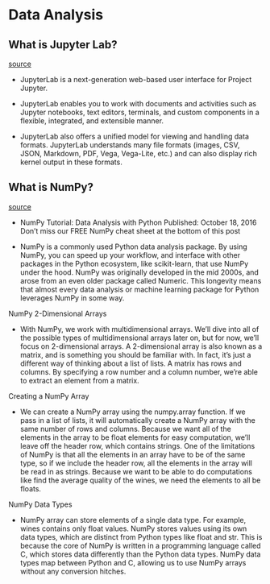 # Data Analysis

## What is Jupyter Lab?

[source](https://jupyterlab.readthedocs.io/en/stable/getting_started/overview.html)

- JupyterLab is a next-generation web-based user interface for Project Jupyter.

- JupyterLab enables you to work with documents and activities such as Jupyter notebooks, text editors, terminals, and custom components in a flexible, integrated, and extensible manner.

- JupyterLab also offers a unified model for viewing and handling data formats. JupyterLab understands many file formats (images, CSV, JSON, Markdown, PDF, Vega, Vega-Lite, etc.) and can also display rich kernel output in these formats.

## What is NumPy?

[source](https://www.dataquest.io/blog/numpy-tutorial-python/)

- NumPy Tutorial: Data Analysis with Python
Published: October 18, 2016
Don’t miss our FREE NumPy cheat sheet at the bottom of this post

- NumPy is a commonly used Python data analysis package. By using NumPy, you can speed up your workflow, and interface with other packages in the Python ecosystem, like scikit-learn, that use NumPy under the hood. NumPy was originally developed in the mid 2000s, and arose from an even older package called Numeric. This longevity means that almost every data analysis or machine learning package for Python leverages NumPy in some way.

NumPy 2-Dimensional Arrays

- With NumPy, we work with multidimensional arrays. We’ll dive into all of the possible types of multidimensional arrays later on, but for now, we’ll focus on 2-dimensional arrays. A 2-dimensional array is also known as a matrix, and is something you should be familiar with. In fact, it’s just a different way of thinking about a list of lists. A matrix has rows and columns. By specifying a row number and a column number, we’re able to extract an element from a matrix.

Creating a NumPy Array

- We can create a NumPy array using the numpy.array function. If we pass in a list of lists, it will automatically create a NumPy array with the same number of rows and columns. Because we want all of the elements in the array to be float elements for easy computation, we’ll leave off the header row, which contains strings. One of the limitations of NumPy is that all the elements in an array have to be of the same type, so if we include the header row, all the elements in the array will be read in as strings. Because we want to be able to do computations like find the average quality of the wines, we need the elements to all be floats.

NumPy Data Types

- NumPy array can store elements of a single data type. For example, wines contains only float values. NumPy stores values using its own data types, which are distinct from Python types like float and str. This is because the core of NumPy is written in a programming language called C, which stores data differently than the Python data types. NumPy data types map between Python and C, allowing us to use NumPy arrays without any conversion hitches.
